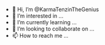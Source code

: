 - 👋 Hi, I’m @KarmaTenzinTheGenius
- 👀 I’m interested in ...
- 🌱 I’m currently learning ...
- 💞️ I’m looking to collaborate on ...
- 📫 How to reach me ...

<!---
KarmaTenzinTheGenius/KarmaTenzinTheGenius is a ✨ special ✨ repository because its `README.md` (this file) appears on your GitHub profile.
You can click the Preview link to take a look at your changes.
--->
